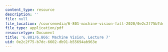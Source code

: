 ```yaml
---
content_type: resource
description: ''
file: null
file_location: /coursemedia/6-801-machine-vision-fall-2020/0e2c2f75b7dc6602db91b55694ab963e_MIT6_801F20_lec7.pdf
file_type: application/pdf
resourcetype: Document
title: '6.801/6.866: Machine Vision, Lecture 7'
uid: 0e2c2f75-b7dc-6602-db91-b55694ab963e
---
```

